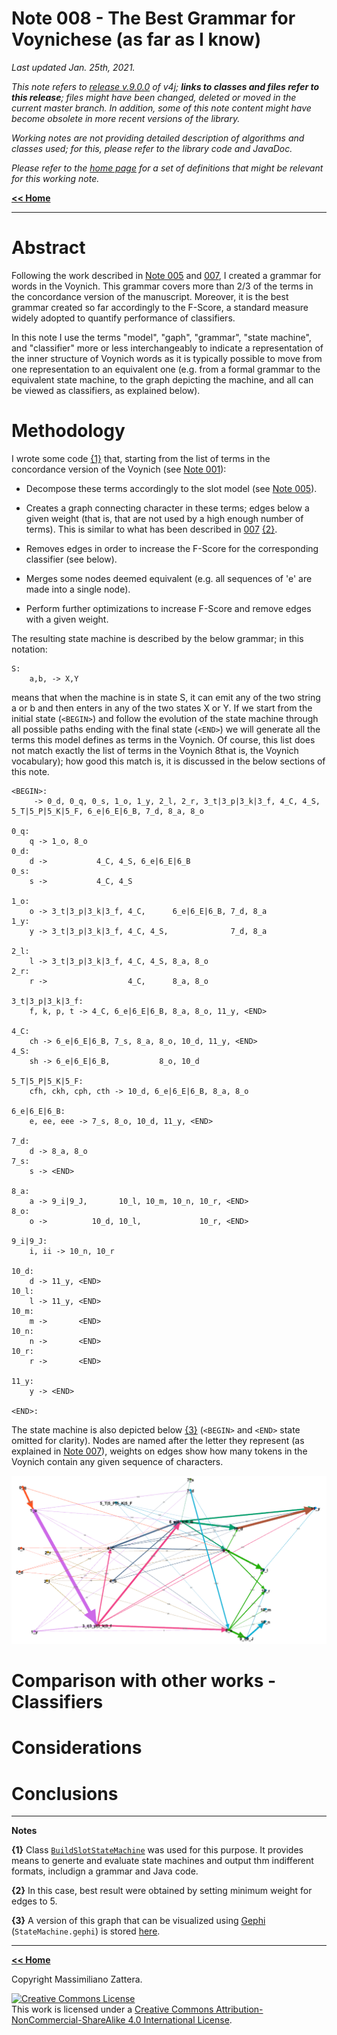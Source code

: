 # Note 008 - The Best Grammar for Voynichese (as far as I know)

_Last updated Jan. 25th, 2021._

_This note refers to [release v.9.0.0](https://github.com/mzattera/v4j/tree/v.9.0.0) of v4j;
**links to classes and files refer to this release**; files might have been changed, deleted or moved in the current master branch.
In addition, some of this note content might have become obsolete in more recent versions of the library._

_Working notes are not providing detailed description of algorithms and classes used; for this, please refer to the 
library code and JavaDoc._

_Please refer to the [home page](..) for a set of definitions that might be relevant for this working note._

[**<< Home**](..)

---


# Abstract

Following the work described in [Note 005](../005) and [007](../007), I created a grammar for words in the Voynich.
This grammar covers more than 2/3 of the terms in the concordance version of the manuscript. Moreover, it
is the best grammar created so far accordingly to the F-Score, a standard measure widely adopted to quantify performance of classifiers.

In this note I use the terms "model", "gaph", "grammar", "state machine", and "classifier" more or less interchangeably to indicate a representation of the inner structure of Voynich words
as it is typically possible to move from one representation to an equivalent one (e.g. from a formal grammar to the equivalent state machine, to the graph depicting the machine,
 and all can be viewed as classifiers, as explained below).

 
# Methodology

I wrote some code [{1}](#Note1) that, starting from the list of terms in the concordance version of the Voynich (see [Note 001](../001)):

  - Decompose these terms accordingly to the slot model (see [Note 005](../005)).
  
  - Creates a graph connecting character in these terms; edges below a given weight (that is, that are not used by a high enough number of terms).
This is similar to what has been described in [007](../007) [{2}](#Note2).

  - Removes edges in order to increase the F-Score for the corresponding classifier (see below).
  
  - Merges some nodes deemed equivalent (e.g. all sequences of 'e' are made into a single node).
  
  - Perform further optimizations to increase F-Score and remove edges with a given weight.
  
The resulting state machine is described by the below grammar; in this notation:

```
S:
	a,b, -> X,Y
```

means that when the machine is in state S, it can emit any of the two string a or b and then enters in any of the two states X or Y. If we start from the initial state (`<BEGIN>`)
and follow the evolution of the state machine through all possible paths ending with the final state (`<END>`) we will generate all the terms this model defines as terms in the Voynich.
Of course, this list does not match exactly the list of terms in the Voynich 8that is, the Voynich vocabulary); how good this match is, it is discussed in the below sections of this note.

```
<BEGIN>:
	 -> 0_d, 0_q, 0_s, 1_o, 1_y, 2_l, 2_r, 3_t|3_p|3_k|3_f, 4_C, 4_S, 5_T|5_P|5_K|5_F, 6_e|6_E|6_B, 7_d, 8_a, 8_o

0_q:
	q -> 1_o, 8_o
0_d:
	d ->           4_C, 4_S, 6_e|6_E|6_B
0_s:
	s ->           4_C, 4_S

1_o:
	o -> 3_t|3_p|3_k|3_f, 4_C,      6_e|6_E|6_B, 7_d, 8_a
1_y:
	y -> 3_t|3_p|3_k|3_f, 4_C, 4_S,              7_d, 8_a

2_l:
	l -> 3_t|3_p|3_k|3_f, 4_C, 4_S, 8_a, 8_o
2_r:
	r ->                  4_C,      8_a, 8_o

3_t|3_p|3_k|3_f:
	f, k, p, t -> 4_C, 6_e|6_E|6_B, 8_a, 8_o, 11_y, <END>

4_C:
	ch -> 6_e|6_E|6_B, 7_s, 8_a, 8_o, 10_d, 11_y, <END>
4_S:
	sh -> 6_e|6_E|6_B,           8_o, 10_d
	
5_T|5_P|5_K|5_F:
	cfh, ckh, cph, cth -> 10_d, 6_e|6_E|6_B, 8_a, 8_o

6_e|6_E|6_B:
	e, ee, eee -> 7_s, 8_o, 10_d, 11_y, <END>

7_d:
	d -> 8_a, 8_o
7_s:
	s -> <END>

8_a:
	a -> 9_i|9_J,       10_l, 10_m, 10_n, 10_r, <END>
8_o:
	o ->          10_d, 10_l,             10_r, <END>

9_i|9_J:
	i, ii -> 10_n, 10_r

10_d:
	d -> 11_y, <END>
10_l:
	l -> 11_y, <END>
10_m:
	m ->       <END>
10_n:
	n ->       <END>
10_r:
	r ->       <END>

11_y:
	y -> <END>

<END>:
```

The state machine is also depicted below [{3}](#Note3) (`<BEGIN>` and `<END>` state omitted for clarity).
Nodes are named after the letter they represent (as explained in [Note 007](../007)), weights on edges show how many tokens in the Voynich contain any given sequence of characters.

![State Machine](images/Graph.PNG)


# Comparison with other works - Classifiers


# Considerations


# Conclusions



	
---

**Notes**

<a id="Note1">**{1}**</a> Class [`BuildSlotStateMachine`](https://github.com/mzattera/v4j/blob/v.9.0.0/eclipse/io.github.mzattera.v4j-apps/src/main/java/io/github/mzattera/v4j/applications/slot/BuildSlotStateMachine.java) was used for
this purpose. It provides means to generte and evaluate state machines and output thm indifferent formats, includign a grammar and Java code.

<a id="Note2">**{2}**</a> In this case, best result were obtained by setting minimum weight for edges to 5.

<a id="Note3">**{3}**</a> A version of this graph that can be visualized using [Gephi](https://gephi.org/) (`StateMachine.gephi`) is stored [here](https://github.com/mzattera/v4j/tree/master/resources/analysis/slots).

---

[**<< Home**](..)

Copyright Massimiliano Zattera.

<a rel="license" href="http://creativecommons.org/licenses/by-nc-sa/4.0/"><img alt="Creative Commons License" style="border-width:0" src="https://i.creativecommons.org/l/by-nc-sa/4.0/88x31.png" /></a><br />This work is licensed under a <a rel="license" href="http://creativecommons.org/licenses/by-nc-sa/4.0/">Creative Commons Attribution-NonCommercial-ShareAlike 4.0 International License</a>.
